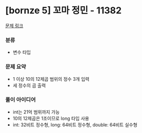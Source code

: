 # [bornze 5] 꼬마 정민 - 11382

[문제 링크](https://www.acmicpc.net/problem/11382)

### 분류
- 변수 타입

### 문제 요약
- 1 이상 10의 12제곱 범위의 정수 3개 입력
- 세 정수의 곱 출력

### 풀이 아이디어
- int는 21억 범위까지 가능
- 10의 12제곱은 1조이므로 long 타입 사용
- int: 32비트 정수형, long: 64비트 정수형, double: 64비트 실수형